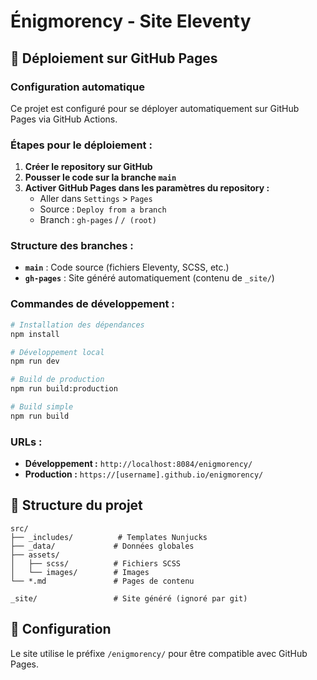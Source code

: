 # Énigmorency - Site Eleventy

## 🚀 Déploiement sur GitHub Pages

### Configuration automatique

Ce projet est configuré pour se déployer automatiquement sur GitHub Pages via GitHub Actions.

### Étapes pour le déploiement :

1. **Créer le repository sur GitHub**
2. **Pousser le code sur la branche `main`**
3. **Activer GitHub Pages dans les paramètres du repository :**
   - Aller dans `Settings` > `Pages`
   - Source : `Deploy from a branch`
   - Branch : `gh-pages` / `/ (root)`

### Structure des branches :

- **`main`** : Code source (fichiers Eleventy, SCSS, etc.)
- **`gh-pages`** : Site généré automatiquement (contenu de `_site/`)

### Commandes de développement :

```bash
# Installation des dépendances
npm install

# Développement local
npm run dev

# Build de production
npm run build:production

# Build simple
npm run build
```

### URLs :

- **Développement :** `http://localhost:8084/enigmorency/`
- **Production :** `https://[username].github.io/enigmorency/`

## 📁 Structure du projet

```
src/
├── _includes/          # Templates Nunjucks
├── _data/             # Données globales
├── assets/
│   ├── scss/          # Fichiers SCSS
│   └── images/        # Images
└── *.md               # Pages de contenu

_site/                 # Site généré (ignoré par git)
```

## 🔧 Configuration

Le site utilise le préfixe `/enigmorency/` pour être compatible avec GitHub Pages.

